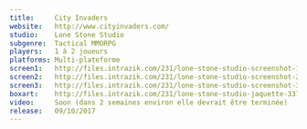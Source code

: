 ```yaml
---
title:     City Invaders
website:   http://www.cityinvaders.com/
studio:    Lone Stone Studio
subgenre:  Tactical MMORPG
players:   1 à 2 joueurs
platforms: Multi-plateforme
screen1:   http://files.intrazik.com/231/lone-stone-studio-screenshot-1-3133-493-20150429-010104.jpg
screen2:   http://files.intrazik.com/231/lone-stone-studio-screenshot-2-3371-493-20150429-010105.jpg
screen3:   http://files.intrazik.com/231/lone-stone-studio-screenshot-3-3373-493-20150429-010105.jpg
boxart:    http://files.intrazik.com/231/lone-stone-studio-jaquette-3375-493-20150429-010105.png
video:     Soon (dans 2 semaines environ elle devrait être terminée)
release:   09/10/2017
---
```

